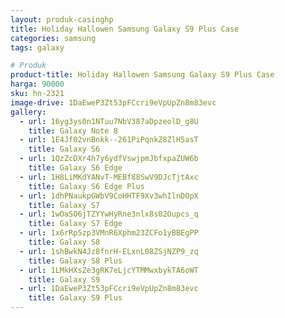 ```yaml
---
layout: produk-casinghp
title: Holiday Hallowen Samsung Galaxy S9 Plus Case
categories: samsung
tags: galaxy

# Produk
product-title: Holiday Hallowen Samsung Galaxy S9 Plus Case
harga: 90000
sku: hn-2321
image-drive: 1DaEweP3Zt53pFCcri9eVpUpZn8m83evc
gallery:
  - url: 16yg3ys0n1NTuu7NbV387aDpzeolD_g8U
    title: Galaxy Note 8
  - url: 1E4Jf02vnBnkk--261PiPqnkZ8ZlH5asT
    title: Galaxy S6
  - url: 1QzZcDXr4h7y6ydfVswjpmJbfxpaZUW6b
    title: Galaxy S6 Edge
  - url: 1H8LiMKdYANvT-MEBf88SwV9DJcTjtAxc
    title: Galaxy S6 Edge Plus
  - url: 1dhPNaukpGWbV9CoHHTF9Xv3whIlnDOpX
    title: Galaxy S7
  - url: 1wOaSO6jTZYYwHyRne3nlx8s02Oupcs_q
    title: Galaxy S7 Edge
  - url: 1x6rRp5zp3VMnR6Xphm23ZCFo1yBBEgPP
    title: Galaxy S8
  - url: 1shBwkN4Jz8fnrH-ELxnL08ZSjNZP9_zq
    title: Galaxy S8 Plus
  - url: 1LMkHXsZe3gRK7eLjcYTMMwxbykTA6oWT
    title: Galaxy S9
  - url: 1DaEweP3Zt53pFCcri9eVpUpZn8m83evc
    title: Galaxy S9 Plus
---
```

